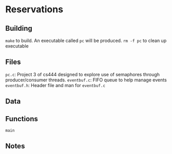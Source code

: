 # Reservations

## Building
`make` to build. An executable called `pc` will be produced.
`rm -f pc` to clean up executable

## Files
`pc.c`: Project 3 of cs444 designed to explore use of semaphores through producer/consumer threads.
`eventbuf.c`: FIFO queue to help manage events
`eventbuf.h`: Header file and man for `eventbuf.c`

## Data


## Functions
`main`


## Notes